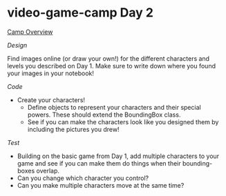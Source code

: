 # video-game-camp Day 2

[Camp Overview](../README.md)

*Design*

Find images online (or draw your own!) for the different characters and levels you described on Day 1.
Make sure to write down where you found your images in your notebook!

*Code*

  * Create your characters!
    * Define objects to represent your characters and their special powers. These should extend the BoundingBox class.
    * See if you can make the characters look like you designed them by including the pictures you drew!

*Test*

  * Building on the basic game from Day 1, add multiple characters to your game and see if you can make them do things when their bounding-boxes overlap.
  * Can you change which character you control?
  * Can you make multiple characters move at the same time?

